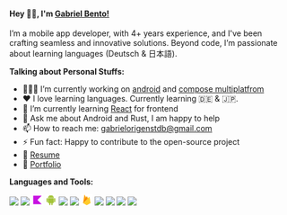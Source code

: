#### Hey 👋🏽, I'm [Gabriel Bento!](https://gotneb.github.io/) 

I’m a mobile app developer, with 4+ years experience, and I've been crafting seamless and innovative solutions. Beyond code, I’m passionate about learning languages (Deutsch & 日本語).


**Talking about Personal Stuffs:**

- 👨🏽‍💻 I’m currently working on [android](https://developer.android.com/docs) and [compose multiplatfrom](https://www.jetbrains.com/lp/compose-multiplatform/)
- ❤️ I love learning languages. Currently learning 🇩🇪 & 🇯🇵.
- 🌱 I’m currently learning [React](https://react.dev/) for frontend
- 💬 Ask me about Android and Rust, I am happy to help
- 📫 How to reach me: gabrielorigenstdb@gmail.com
- ⚡ Fun fact: Happy to contribute to the open-source project
- 📝 [Resume](https://drive.google.com)
- 🤵 [Portfolio](https://gotneb.github.io/)

</bre>

**Languages and Tools:**  

<code><img height="20" src="https://cdn.jsdelivr.net/gh/devicons/devicon@latest/icons/flutter/flutter-original.svg"/></code>
<code><img height="20" src="https://cdn.jsdelivr.net/gh/devicons/devicon@latest/icons/dart/dart-original.svg"/></code>
<code><img height="20" src="https://raw.githubusercontent.com/devicons/devicon/master/icons/kotlin/kotlin-plain.svg"></code>
<code><img height="20" src="https://raw.githubusercontent.com/devicons/devicon/master/icons/android/android-plain.svg"></code>
<code><img height="20" src="https://cdn.jsdelivr.net/gh/devicons/devicon@latest/icons/jetpackcompose/jetpackcompose-original.svg"/></code>
<code><img height="20" src="https://cdn.jsdelivr.net/gh/devicons/devicon@latest/icons/androidstudio/androidstudio-original.svg"/></code>
<code><img height="20" src="https://raw.githubusercontent.com/github/explore/80688e429a7d4ef2fca1e82350fe8e3517d3494d/topics/firebase/firebase.png"></code>
<code><img height="20" src="https://cdn.jsdelivr.net/gh/devicons/devicon@latest/icons/python/python-original.svg"/></code>
<code><img height="20" src="https://cdn.jsdelivr.net/gh/devicons/devicon@latest/icons/postgresql/postgresql-original.svg"/></code>
<code><img height="20" src="https://cdn.jsdelivr.net/gh/devicons/devicon@latest/icons/rust/rust-original.svg"/></code>
<code><img height="20" src="https://cdn.jsdelivr.net/gh/devicons/devicon@latest/icons/git/git-original.svg"/></code>

</bre>
